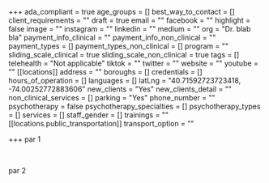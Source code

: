 +++
ada_compliant = true
age_groups = []
best_way_to_contact = []
client_requirements = ""
draft = true
email = ""
facebook = ""
highlight = false
image = ""
instagram = ""
linkedin = ""
medium = ""
org = "Dr. blab bla"
payment_info_clinical = ""
payment_info_non_clinical = ""
payment_types = []
payment_types_non_clinical = []
program = ""
sliding_scale_clinical = true
sliding_scale_non_clinical = true
tags = []
telehealth = "Not applicable"
tiktok = ""
twitter = ""
website = ""
youtube = ""
[[locations]]
address = ""
boroughs = []
credentials = []
hours_of_operation = []
languages = []
latLng = "40.71592723723418, -74.00252772883606"
new_clients = "Yes"
new_clients_detail = ""
non_clinical_services = []
parking = "Yes"
phone_number = ""
psychotherapy = false
psychotherapy_specialties = []
psychotherapy_types = []
services = []
staff_gender = []
trainings = ""
[[locations.public_transportation]]
transport_option = ""

+++
par 1

<br>

par 2